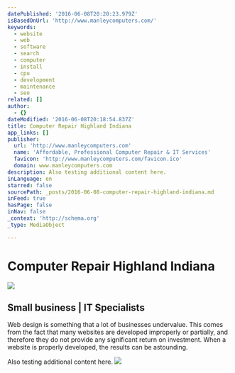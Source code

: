 ```yaml
---
datePublished: '2016-06-08T20:20:23.979Z'
isBasedOnUrl: 'http://www.manleycomputers.com/'
keywords:
  - website
  - web
  - software
  - search
  - computer
  - install
  - cpu
  - development
  - maintenance
  - seo
related: []
author:
  - {}
dateModified: '2016-06-08T20:18:54.837Z'
title: Computer Repair Highland Indiana
app_links: []
publisher:
  url: 'http://www.manleycomputers.com'
  name: 'Affordable, Professional Computer Repair & IT Services'
  favicon: 'http://www.manleycomputers.com/favicon.ico'
  domain: www.manleycomputers.com
description: Also testing additional content here.
inLanguage: en
starred: false
sourcePath: _posts/2016-06-08-computer-repair-highland-indiana.md
inFeed: true
hasPage: false
inNav: false
_context: 'http://schema.org'
_type: MediaObject

---
```

# Computer Repair Highland Indiana

<article style=""><img src="https://s3-us-west-2.amazonaws.com/the-grid-img/p/94026609426d3baa4d571260d87ab8ce9459be4d.png" /><h1>Small business | IT Specialists</h1><p>Web design is something that a lot of businesses undervalue. This comes from the fact that many websites are developed improperly or partially, and therefore they do not provide any significant return on investment. When a website is properly developed, the results can be astounding.</p></article>

Also testing additional content here.
![](https://the-grid-user-content.s3-us-west-2.amazonaws.com/995fe054-0651-419d-8a80-e99124220b5d.jpg)